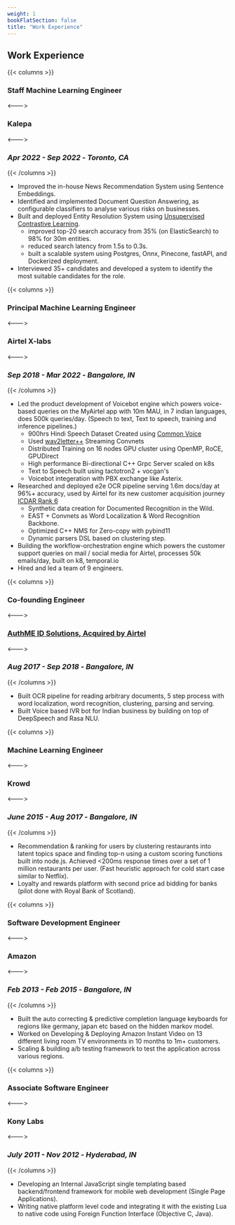 ```yaml
---
weight: 1
bookFlatSection: false
title: "Work Experience"
---
```


## Work Experience

{{< columns >}}
### **Staff Machine Learning Engineer**
<--->
### **Kalepa**
<--->
### *Apr 2022 - Sep 2022* - *Toronto, CA*
{{< /columns >}}
- Improved the in-house News Recommendation System using Sentence Embeddings.
- Identified and implemented Document Question Answering, as configurable classifiers to analyse various
risks on businesses.
- Built and deployed Entity Resolution System using [Unsupervised Contrastive Learning](https://arxiv.org/pdf/2202.02098v2.pdf).
    * improved top-20 search accuracy from 35% (on ElasticSearch) to 98% for 30m entities.
    * reduced search latency from 1.5s to 0.3s.
    * built a scalable system using Postgres, Onnx, Pinecone, fastAPI, and Dockerized deployment.
- Interviewed 35+ candidates and developed a system to identify the most suitable candidates for the role.

{{< columns >}}
### **Principal Machine Learning Engineer**
<--->
### **Airtel X-labs**
<--->
### *Sep 2018 - Mar 2022* - *Bangalore, IN*
{{< /columns >}}
- Led the product development of Voicebot engine which powers voice-based queries on the MyAirtel app
with 10m MAU, in 7 indian languages, does 500k queries/day. (Speech to text, Text to speech, training
and inference pipelines.)
    * 900hrs Hindi Speech Dataset Created using [Common Voice](https://github.com/common-voice/common-voice)
    * Used [wav2letter++](https://github.com/flashlight/wav2letter) Streaming Convnets
    * Distributed Training on 16 nodes GPU cluster using OpenMP, RoCE, GPUDirect
    * High performance Bi-directional C++ Grpc Server scaled on k8s
    * Text to Speech built using tactotron2 + vocgan's
    * Voicebot integeration with PBX exchange like Asterix.
- Researched and deployed e2e OCR pipeline serving 1.6m docs/day at 96%+ accuracy, used by Airtel for
its new customer acquisition journey [ICDAR Rank 6](https://bit.ly/35KGMdr "6th Rank on Word Recognition in the wild in ICDAR 2018")
    * Synthetic data creation for Documented Recognition in the Wild.
    * EAST + Convnets as Word Localization & Word Recognition Backbone.
    * Optimized C++ NMS for Zero-copy with pybind11
    * Dynamic parsers DSL based on clustering step.
- Building the workflow-orchestration engine which powers the customer support queries on mail / social
media for Airtel, processes 50k emails/day, built on k8, temporal.io
- Hired and led a team of 9 engineers.

{{< columns >}}
### **Co-founding Engineer**
<--->
### [**AuthME ID Solutions, Acquired by Airtel**](https://analyticsindiamag.com/airtel-ai-startup-authme/)
<--->
### *Aug 2017 - Sep 2018* - *Bangalore, IN*
{{< /columns >}}
- Built OCR pipeline for reading arbitrary documents, 5 step process with word localization, word
recognition, clustering, parsing and serving.
- Built Voice based IVR bot for Indian business by building on top of DeepSpeech and Rasa NLU.

{{< columns >}}
### **Machine Learning Engineer**
<--->
### **Krowd**
<--->
### *June 2015 - Aug 2017* - *Bangalore, IN*
{{< /columns >}}
- Recommendation & ranking for users by clustering restaurants into latent topics space and finding top-n
using a custom scoring functions built into node.js. Achieved <200ms response times over a set of 1
million restaurants per user. (Fast heuristic approach for cold start case similar to Netflix).
- Loyalty and rewards platform with second price ad bidding for banks (pilot done with Royal Bank of
Scotland).

{{< columns >}}
### **Software Development Engineer**
<--->
### **Amazon**
<--->
### *Feb 2013 - Feb 2015* - *Bangalore, IN*
{{< /columns >}}
- Built the auto correcting & predictive completion language keyboards for regions like germany, japan
etc based on the hidden markov model.
- Worked on Developing & Deploying Amazon Instant Video on 13 different living room TV environments
in 10 months to 1m+ customers.
- Scaling & building a/b testing framework to test the application across various regions.

{{< columns >}}
### **Associate Software Engineer**
<--->
### **Kony Labs**
<--->
### *July 2011 - Nov 2012* - *Hyderabad, IN*
{{< /columns >}}
- Developing an Internal JavaScript single templating based backend/frontend framework for mobile web
development (Single Page Applications).
- Writing native platform level code and integrating it with the existing Lua to native code using Foreign
Function Interface (Objective C, Java).